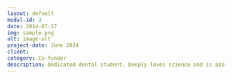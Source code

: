 ```yaml
---
layout: default
modal-id: 2
date: 2014-07-17
img: sample.png
alt: image-alt
project-date: June 2024
client: 
category: Co-funder
description: Dedicated dental student. Deeply loves science and is passionate about exploring the world; also loves connecting with people on X. Curious and enthusiastic.
---
```

